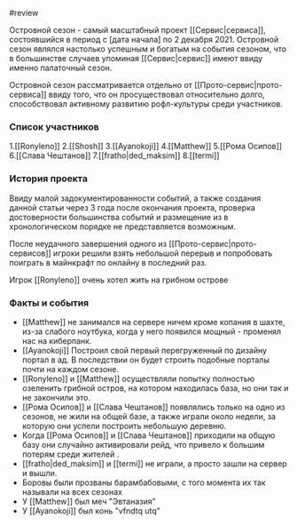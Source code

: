 #review 

Островной сезон - самый масштабный проект [[Сервис|сервиса]], состоявшийся в период с [дата начала] по 2 декабря 2021. Островной сезон являлся настолько успешным и богатым на события сезоном, что в большинстве случаев упоминая [[Сервис|сервис]] имеют ввиду именно палаточный сезон.

Островной сезон рассматривается отдельно от [[Прото-сервис|прото-сервиса]] ввиду того, что он просуществовал относительно долго, способствовал активному развитию рофл-культуры среди участников.
### Список участников  
1.[[Ronyleno]]
2.[[Shosh]]
3.[[Ayanokoji]]
4.[[Matthew]]
5.[[Рома Осипов]]
6.[[Слава Чештанов]]
7.[[fratho|ded_maksim]]
8.[[termi]]

### История проекта
Ввиду малой задокументированности событий, а также создания данной статьи через 3 года после окончания проекта, проверка достоверности большинства событий и размещение из в хронологическом порядке не представляется возможным.

После неудачного завершения одного из [[Прото-сервис|прото-сервисов]] игроки решили взять небольшой перерыв и попробовать поиграть в майнкрафт по онлайну в последний раз.

Игрок [[Ronyleno]] очень хотел жить на грибном острове



### Факты и события
* [[Matthew]] не занимался на сервере ничем кроме копания в шахте, из-за слабого ноутбука, когда у него появился мощный - променял нас на киберпанк.
* [[Ayanokoji]] Построил свой первый перегруженный по дизайну портал в ад. В последствии он будет строить подобные порталы почти на каждом сезоне.
* [[Ronyleno]] и [[Matthew]] осуществляли попытку полностью озеленить грибной остров, на котором находилась база, но они так и не закончили это.
* [[Рома Осипов]] и [[Слава Чештанов]] появлялись только на одно из сезонов, не жили на общей базе, а также играли около недели, за которую они успели построить небольшую деревню.
* Когда [[Рома Осипов]] и [[Слава Чештанов]] приходили на общую базу они случайно активировали рейд, что привело к большим потерям среди жителей .
* [[fratho|ded_maksim]] и [[termi]] не играли, а просто зашли на сервер и вышли.
* Боровы были прозваны барамбабовыми, с того момента их так называли на всех сезонах
* У [[Matthew]] был меч "Эвтаназия"
* У [[Ayanokoji]] был конь "vfndtq utq"